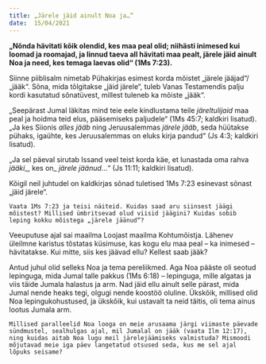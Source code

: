 ```yaml
---
title: „Järele jäid ainult Noa ja…“  
date:  15/04/2021  
---
```


**„Nõnda hävitati kõik olendid, kes maa peal olid; niihästi inimesed kui loomad ja roomajad, ja linnud taeva all hävitati maa pealt, järele jäid ainult Noa ja need, kes temaga laevas olid“ (1Ms 7:23).**

Siinne piiblisalm nimetab Pühakirjas esimest korda mõistet „järele jääjad“/„jääk“. Sõna, mida tõlgitakse „jäid järele“, tuleb Vanas Testamendis palju kordi kasutatud sõnatüvest, millest tuleneb ka mõiste „jääk“.

„Seepärast Jumal läkitas mind teie eele kindlustama teile _järeltulijaid_ maa peal ja hoidma teid elus, pääsemiseks paljudele“ (1Ms 45:7; kaldkiri lisatud).„Ja kes Siionis _alles jääb_ ning Jeruusalemmas _järele jääb_, seda hüütakse pühaks, igaühte, kes Jeruusalemmas on eluks kirja pandud“ (Js 4:3; kaldkiri lisatud).

„Ja sel päeval sirutab Issand veel teist korda käe, et lunastada oma rahva _jääki__, kes on_ _järele jäänud_…“ (Js 11:11; kaldkiri lisatud).

Kõigil neil juhtudel on kaldkirjas sõnad tuletised 1Ms 7:23 esinevast sõnast „jäid järele“.

`Vaata 1Ms 7:23 ja teisi näiteid. Kuidas saad aru siinsest jäägi mõistest? Millised ümbritsevad olud viisid jäägini? Kuidas sobib leping kokku mõistega „järele jäänud“?`

Veeuputuse ajal sai maailma Loojast maailma Kohtumõistja. Lähenev üleilmne karistus tõstatas küsimuse, kas kogu elu maa peal – ka inimesed – hävitatakse. Kui mitte, siis kes jäävad ellu? Kellest saab jääk?

Antud juhul olid selleks Noa ja tema pereliikmed. Aga Noa pääste oli seotud lepinguga, mida Jumal talle pakkus (1Ms 6:18) – lepinguga, mille algatas ja viis täide Jumala halastus ja arm. Nad jäid ellu ainult selle pärast, mida Jumal nende heaks tegi, olgugi nende koostöö oluline. Ükskõik, millised olid Noa lepingukohustused, ja ükskõik, kui ustavalt ta neid täitis, oli tema ainus lootus Jumala arm.

`Millised paralleelid Noa looga on meie arusaama järgi viimaste päevade sündmustel, sealhulgas ajal, mil Jumalal on jääk (vaata Ilm 12:17), ning kuidas aitab Noa lugu meil järelejäämiseks valmistuda? Mismoodi mõjutavad meie iga päev langetatud otsused seda, kus me sel ajal lõpuks seisame?`